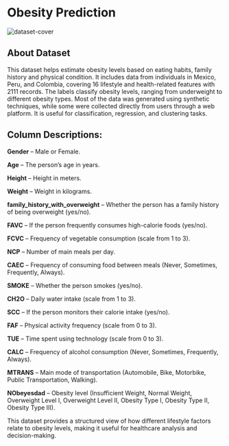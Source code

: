 # Obesity Prediction 
 
![dataset-cover](https://github.com/user-attachments/assets/1e4f6565-ca86-4aff-8c9d-2de1f121058e)

 
## About Dataset 
This dataset helps estimate obesity levels based on eating habits, family history and physical condition. It includes data from individuals in Mexico, Peru, and Colombia, covering 16 lifestyle and health-related features with 2111 records. The labels classify obesity levels, ranging from underweight to different obesity types.
Most of the data was generated using synthetic techniques, while some were collected directly from users through a web platform. It is useful for classification, regression, and clustering tasks.

## Column Descriptions:
**Gender** – Male or Female.

**Age** – The person’s age in years.

**Height** – Height in meters.

**Weight** – Weight in kilograms.

**family_history_with_overweight** – Whether the person has a family history of being overweight (yes/no).

**FAVC** – If the person frequently consumes high-calorie foods (yes/no).

**FCVC** – Frequency of vegetable consumption (scale from 1 to 3).

**NCP** – Number of main meals per day.

**CAEC** – Frequency of consuming food between meals (Never, Sometimes, Frequently, Always).

**SMOKE** – Whether the person smokes (yes/no).

**CH2O** – Daily water intake (scale from 1 to 3).

**SCC** – If the person monitors their calorie intake (yes/no).

**FAF** – Physical activity frequency (scale from 0 to 3).

**TUE** – Time spent using technology (scale from 0 to 3).

**CALC** – Frequency of alcohol consumption (Never, Sometimes, Frequently, Always).

**MTRANS** – Main mode of transportation (Automobile, Bike, Motorbike, Public Transportation, Walking).

**NObeyesdad** – Obesity level (Insufficient Weight, Normal Weight, Overweight Level I, Overweight Level II, Obesity Type I, Obesity Type II, Obesity Type III).



This dataset provides a structured view of how different lifestyle factors relate to obesity levels, making it useful for healthcare analysis and decision-making.
